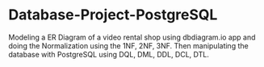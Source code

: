 # Database-Project-PostgreSQL
Modeling a ER Diagram of a video rental shop using dbdiagram.io app and doing the Normalization using the 1NF, 2NF, 3NF. Then manipulating the database with PostgreSQL using DQL, DML, DDL, DCL, DTL.
